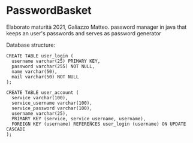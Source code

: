 # PasswordBasket

Elaborato maturità 2021, Galiazzo Matteo.
password manager in java that keeps an user's passwords and serves as password generator

Database structure:

```
CREATE TABLE user_login (
  username varchar(25) PRIMARY KEY,
  password varchar(255) NOT NULL,
  name varchar(50),
  mail varchar(50) NOT NULL
);

CREATE TABLE user_account (
  service varchar(100),
  service_username varchar(100),
  service_password varchar(100),
  username varchar(25),
  PRIMARY KEY (service, service_username, username),
  FOREIGN KEY (username) REFERENCES user_login (username) ON UPDATE CASCADE
);
```
